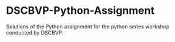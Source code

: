 # DSCBVP-Python-Assignment
Solutions of the Python assignment for the python series workshop conducted by DSCBVP.
